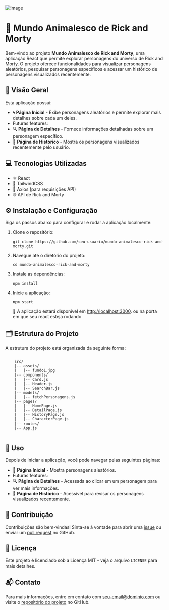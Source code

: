 ![image](https://github.com/JonasLProgramador/RICK-AND-MORTY-UNIVERSE/assets/172916273/52076439-8723-412f-9a8a-5155a198b96d)
<!DOCTYPE html>
<html lang="pt-BR">

</head>
<body>
    <h1>🌌 Mundo Animalesco de Rick and Morty</h1>
    <p>Bem-vindo ao projeto <strong>Mundo Animalesco de Rick and Morty</strong>, uma aplicação React que permite explorar personagens do universo de Rick and Morty. O projeto oferece funcionalidades para visualizar personagens aleatórios, pesquisar personagens específicos e acessar um histórico de personagens visualizados recentemente.</p>
    <h2>🧭 Visão Geral</h2>
    <p>Esta aplicação possui:</p>
    <ul>
        <li>🌀 <strong>Página Inicial</strong> - Exibe personagens aleatórios e permite explorar mais detalhes sobre cada um deles.</li>
     <li>Futuras features:</li>
      <li>🔍 <strong>Página de Detalhes</strong> - Fornece informações detalhadas sobre um personagem específico.</li>
        <li>📜 <strong>Página de Histórico</strong> - Mostra os personagens visualizados recentemente pelo usuário.</li>
    </ul>
    <h2>💻 Tecnologias Utilizadas</h2>
    <ul>
        <li>⚛️ React</li>
        <li>🎨 TailwindCSS</li>
        <li>🔗 Axios (para requisições API)</li>
        <li>🌐 API de Rick and Morty</li>
    </ul>
    <h2>⚙️ Instalação e Configuração</h2>
    <p>Siga os passos abaixo para configurar e rodar a aplicação localmente:</p>
    <ol>
        <li>Clone o repositório:</li>
        <pre><code>git clone https://github.com/seu-usuario/mundo-animalesco-rick-and-morty.git</code></pre>
        <li>Navegue até o diretório do projeto:</li>
        <pre><code>cd mundo-animalesco-rick-and-morty</code></pre>
        <li>Instale as dependências:</li>
        <pre><code>npm install</code></pre>
        <li>Inicie a aplicação:</li>
        <pre><code>npm start</code></pre>
        <p>🔗 A aplicação estará disponível em <a href="http://localhost:5173"  target="_blank">http://localhost:3000</a>. ou  na porta em que seu react esteja rodando</p>
    </ol>
    <h2>🗂️ Estrutura do Projeto</h2>
    <p>A estrutura do projeto está organizada da seguinte forma:</p>
    <pre><code>
    src/
    |-- assets/
    |   |-- fundo1.jpg
    |-- components/
    |   |-- Card.js
    |   |-- Header.js
    |   |-- SearchBar.js
    |-- models/
    |   |-- fetchPersonagens.js
    |-- pages/
    |   |-- HomePage.js
    |   |-- DetailPage.js
    |   |-- HistoryPage.js
    |   |-- CharacterPage.js
    |-- routes/
    |-- App.js
    </code></pre>
    <h2>🚀 Uso</h2>
    <p>Depois de iniciar a aplicação, você pode navegar pelas seguintes páginas:</p>
    <ul>
        <li>🌟 <strong>Página Inicial</strong> - Mostra personagens aleatórios.</li>
           <li>Futuras features:</li>
      <li>🔍 <strong>Página de Detalhes</strong> - Acessada ao clicar em um personagem para ver mais informações.</li>
        <li>📜 <strong>Página de Histórico</strong> - Acessível para revisar os personagens visualizados recentemente.</li>
    </ul>
    <h2>🤝 Contribuição</h2>
    <p>Contribuições são bem-vindas! Sinta-se à vontade para abrir uma <a href="https://github.com/seu-usuario/mundo-animalesco-rick-and-morty/issues" target="_blank">issue</a> ou enviar um <a href="https://github.com/seu-usuario/mundo-animalesco-rick-and-morty/pulls" target="_blank">pull request</a> no GitHub.</p>
    <h2>📜 Licença</h2>
    <p>Este projeto é licenciado sob a Licença MIT - veja o arquivo <code>LICENSE</code> para mais detalhes.</p>
    <h2>📬 Contato</h2>
    <p>Para mais informações, entre em contato com <a href="mailto:seu-email@dominio.com">seu-email@dominio.com</a> ou visite o <a href="https://github.com/seu-usuario/mundo-animalesco-rick-and-morty" target="_blank">repositório do projeto</a> no GitHub.</p>
</body>
</html>


